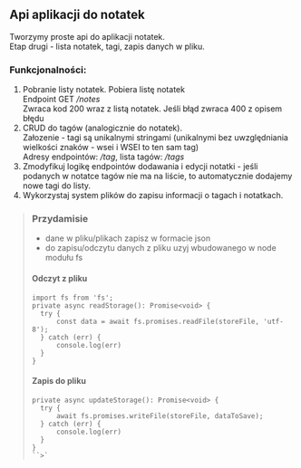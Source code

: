 ## Api aplikacji do notatek
Tworzymy proste api do aplikacji notatek.  
Etap drugi - lista notatek, tagi, zapis danych w pliku.

### Funkcjonalności:  
1. Pobranie listy notatek.
Pobiera listę notatek  
Endpoint GET */notes*  
Zwraca kod 200 wraz z listą notatek. Jeśli błąd zwraca 400 z opisem błędu
2. CRUD do tagów (analogicznie do notatek).  
Załozenie - tagi są unikalnymi stringami (unikalnymi bez uwzględniania wielkości znaków - wsei i WSEI to ten sam tag)  
Adresy endpointów: */tag*, lista tagów: */tags*
3. Zmodyfikuj logikę endpointów dodawania i edycji notatki - jeśli podanych w notatce tagów nie ma na liście, to automatycznie dodajemy nowe tagi do listy.
4. Wykorzystaj system plików do zapisu informacji o tagach i notatkach.  

> ### Przydamisie
> - dane w pliku/plikach zapisz w formacie json
> - do zapisu/odczytu danych z pliku uzyj wbudowanego w node modułu fs  
> #### Odczyt z pliku
> ```
> import fs from 'fs';
> private async readStorage(): Promise<void> {
>   try {
>       const data = await fs.promises.readFile(storeFile, 'utf-8');
>   } catch (err) {
>       console.log(err)
>   }
> }
> ```
> #### Zapis do pliku
>```
>private async updateStorage(): Promise<void> {
>   try {
>       await fs.promises.writeFile(storeFile, dataToSave);
>   } catch (err) {
>       console.log(err)
>   }
>}
>``>`